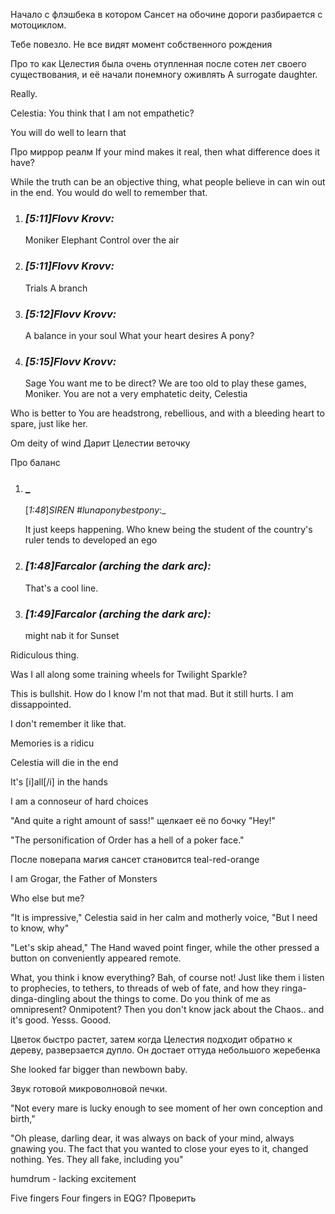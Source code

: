 
Начало с флэшбека в котором Сансет на обочине дороги разбирается с мотоциклом.

Тебе повезло. Не все видят момент собственного рождения

Про то как Целестия была очень отупленная после сотен лет своего существования, и её начали понемногу оживлять
A surrogate daughter.


Really.

Celestia: You think that I am not empathetic?


You will do well to learn that 

Про миррор реалм
If your mind makes it real, then what difference does it have?



While the truth can be an objective thing, what people believe in can win out in the end. You would do well to remember that.


1. ### _[_5:11_]_Flovv Krovv_:_ 
    
    Moniker Elephant Control over the air
    
2. ### _[_5:11_]_Flovv Krovv_:_ 
    
    Trials A branch
    
3. ### _[_5:12_]_Flovv Krovv_:_ 
    
    A balance in your soul What your heart desires A pony?
    
4. ### _[_5:15_]_Flovv Krovv_:_ 
    
    Sage You want me to be direct? We are too old to play these games, Moniker. You are not a very emphatetic deity, Celestia

Who is better to 
You are headstrong, rebellious, and with a bleeding heart to spare, just like her. 


Om
deity of wind
Дарит Целестии веточку

Про баланс

1. ### _  
    [_1:48_]_SIREN #lunaponybestpony_:_ 
    
    It just keeps happening. Who knew being the student of the country's ruler tends to developed an ego
1. ### _[_1:48_]_Farcalor (arching the dark arc)_:_ 
    
    That's a cool line.
    
2. ### _[_1:49_]_Farcalor (arching the dark arc)_:_ 
    
    might nab it for Sunset

Ridiculous thing.


Was I all along some training wheels for Twilight Sparkle?


This is bullshit. 
How do I know 
I'm not that mad. But it still hurts. I am dissappointed.


I don't remember it like that.

Memories is a ridicu


Celestia will die in the end


It's [i]all[/i] in the hands

I am a connoseur of hard choices

"And quite a right amount of sass!" щелкает её по бочку
"Hey!"


"The personification of Order has a hell of a poker face."


После поверапа магия сансет становится teal-red-orange

I am Grogar, the Father of Monsters


Who else but me?


"It is impressive," Celestia said in her calm and motherly voice, "But I need to know, why"

"Let's skip ahead," The Hand waved point finger, while the other pressed a button on conveniently appeared remote.


What, you think i know everything? Bah, of course not! Just like them i listen to prophecies, to tethers, to threads of web of fate, and how they ringa-dinga-dingling about the things to come. Do you think of me as omnipresent? Onmipotent? Then you don't know jack about the Chaos.. and it's good. Yesss. Goood.

Цветок быстро растет, затем когда Целестия подходит обратно к дереву, разверзается дупло. Он достает оттуда небольшого жеребенка

She looked far bigger than newbown baby.

Звук готовой микроволновой печки.

"Not every mare is lucky enough to see moment of her own conception and birth,"


"Oh please, darling dear, it was always on back of your mind, always gnawing you. The fact that you wanted to close your eyes to it, changed nothing. Yes. They all fake, including you"

humdrum - lacking excitement

Five fingers
Four fingers in EQG? Проверить